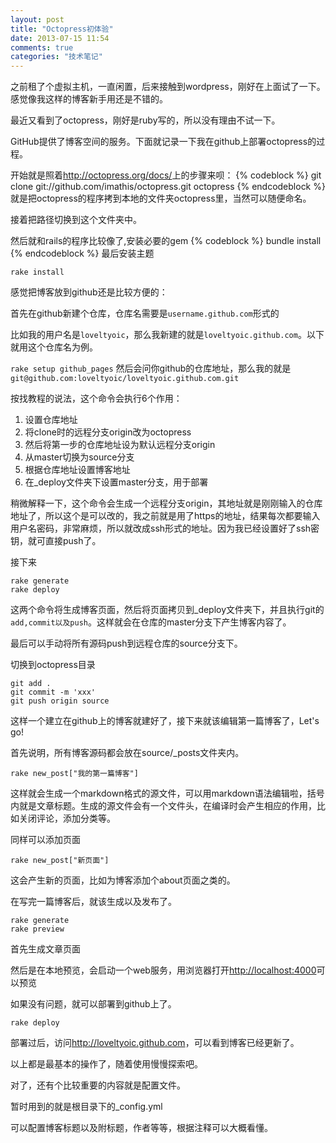 ```yaml
---
layout: post
title: "Octopress初体验"
date: 2013-07-15 11:54
comments: true
categories: "技术笔记"
---
```

之前租了个虚拟主机，一直闲置，后来接触到wordpress，刚好在上面试了一下。感觉像我这样的博客新手用还是不错的。

最近又看到了octopress，刚好是ruby写的，所以没有理由不试一下。

GitHub提供了博客空间的服务。下面就记录一下我在github上部署octopress的过程。
<!-- more -->
开始就是照着<http://octopress.org/docs/>上的步骤来呗：
{% codeblock %}
git clone git://github.com/imathis/octopress.git octopress
{% endcodeblock %}
就是把octopress的程序拷到本地的文件夹octopress里，当然可以随便命名。

接着把路径切换到这个文件夹中。

然后就和rails的程序比较像了,安装必要的gem
{% codeblock %}
bundle install
{% endcodeblock %}
最后安装主题
```
rake install
```
感觉把博客放到github还是比较方便的：

首先在github新建个仓库，仓库名需要是`username.github.com`形式的

比如我的用户名是`loveltyoic`，那么我新建的就是`loveltyoic.github.com`。以下就用这个仓库名为例。

`rake setup github_pages`
然后会问你github的仓库地址，那么我的就是`git@github.com:loveltyoic/loveltyoic.github.com.git`

按找教程的说法，这个命令会执行6个作用：

1.  设置仓库地址
2.  将clone时的远程分支origin改为octopress
3.  然后将第一步的仓库地址设为默认远程分支origin
4.  从master切换为source分支
5.  根据仓库地址设置博客地址
6.  在_deploy文件夹下设置master分支，用于部署

稍微解释一下，这个命令会生成一个远程分支origin，其地址就是刚刚输入的仓库地址了，所以这个是可以改的，我之前就是用了https的地址，结果每次都要输入用户名密码，非常麻烦，所以就改成ssh形式的地址。因为我已经设置好了ssh密钥，就可直接push了。

接下来
```
rake generate
rake deploy
```
这两个命令将生成博客页面，然后将页面拷贝到_deploy文件夹下，并且执行git的`add,commit以及push`。这样就会在仓库的master分支下产生博客内容了。

最后可以手动将所有源码push到远程仓库的source分支下。

切换到octopress目录
```
git add .
git commit -m 'xxx'
git push origin source
```
这样一个建立在github上的博客就建好了，接下来就该编辑第一篇博客了，Let's go!

首先说明，所有博客源码都会放在source/_posts文件夹内。
```
rake new_post["我的第一篇博客"]
```
这样就会生成一个markdown格式的源文件，可以用markdown语法编辑啦，括号内就是文章标题。生成的源文件会有一个文件头，在编译时会产生相应的作用，比如关闭评论，添加分类等。

同样可以添加页面
```
rake new_post["新页面"]
```
这会产生新的页面，比如为博客添加个about页面之类的。

在写完一篇博客后，就该生成以及发布了。
```
rake generate
rake preview
```
首先生成文章页面

然后是在本地预览，会启动一个web服务，用浏览器打开<http://localhost:4000>可以预览

如果没有问题，就可以部署到github上了。
```
rake deploy
```
部署过后，访问<http://loveltyoic.github.com>，可以看到博客已经更新了。

以上都是最基本的操作了，随着使用慢慢探索吧。

对了，还有个比较重要的内容就是配置文件。

暂时用到的就是根目录下的_config.yml

可以配置博客标题以及附标题，作者等等，根据注释可以大概看懂。


